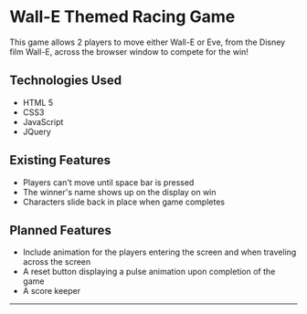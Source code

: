 # Wall-E Themed Racing Game

This game allows 2 players to move either Wall-E or Eve, from the Disney film Wall-E, across the browser window to compete for the win!

## Technologies Used
- HTML 5
- CSS3
- JavaScript
- JQuery

## Existing Features
- Players can't move until space bar is pressed 
- The winner's name shows up on the display on win
- Characters slide back in place when game completes 

## Planned Features
- Include animation for the players entering the screen and when traveling across the screen
- A reset button displaying a pulse animation upon completion of the game 
- A score keeper
---
